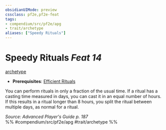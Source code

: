 ```yaml
---
obsidianUIMode: preview
cssclass: pf2e,pf2e-feat
tags:
- compendium/src/pf2e/apg
- trait/archetype
aliases: ["Speedy Rituals"]
---
```

# Speedy Rituals  *Feat 14*  
[archetype](/rules/traits/archetype.md)  

- **Prerequisites**: [Efficient Rituals](/compendium/feats/efficient-rituals-apg.md)

You can perform rituals in only a fraction of the usual time. If a ritual has a casting time measured in days, you can cast it in an equal number of hours. If this results in a ritual longer than 8 hours, you split the ritual between multiple days, as normal for a ritual.

*Source: Advanced Player's Guide p. 187*  
%% #compendium/src/pf2e/apg #trait/archetype %%